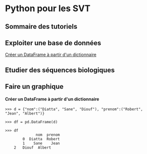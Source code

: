 # Python pour les SVT

## Sommaire des tutoriels

## Exploiter une base de données

[Créer un DataFrame à partir d'un dictionnaire](#creatdf1)

## Etudier des séquences biologiques


## Faire un graphique


<a name="creatdf1"></a>
#### Créer un DataFrame à partir d'un dictionnaire

	>>> d = {"nom":("Diatta", "Sane", "Diouf"), "prenom":("Robert", "Jean", "Albert")}
	
	>>> df = pd.DataFrame(d)
	
	>>> df
	              nom  prenom
	        0  Diatta  Robert
	        1    Sane    Jean
		2   Diouf  Albert


